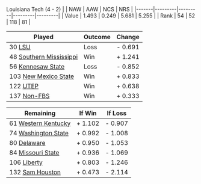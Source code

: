 Louisiana Tech (4 - 2)
|       |   NAW   |   AAW   |   NCS   |   NRS   |
|-------|---------|---------|---------|---------|
| Value |   1.493 |   0.249 |   5.681 |   5.255 |
| Rank  |      54 |      52 |     118 |      81 |

| Played                    | Outcome    |  Change  |
|---------------------------|------------|----------|
|  30 [LSU                   ](LSU.md)| Loss       | -  0.691 |
|  48 [Southern Mississippi  ](SouthernMississippi.md)| Win        | +  1.241 |
|  56 [Kennesaw State        ](KennesawState.md)| Loss       | -  0.852 |
| 103 [New Mexico State      ](NewMexicoState.md)| Win        | +  0.833 |
| 122 [UTEP                  ](UTEP.md)| Win        | +  0.638 |
| 137 [Non-FBS               ](NonFBS.md)| Win        | +  0.333 |

| Remaining                 |  If Win  |  If Loss |
|---------------------------|----------|----------|
|  61 [Western Kentucky      ](WesternKentucky.md)| +  1.102 | -  0.907 |
|  74 [Washington State      ](WashingtonState.md)| +  0.992 | -  1.008 |
|  80 [Delaware              ](Delaware.md)| +  0.950 | -  1.053 |
|  84 [Missouri State        ](MissouriState.md)| +  0.936 | -  1.069 |
| 106 [Liberty               ](Liberty.md)| +  0.803 | -  1.246 |
| 132 [Sam Houston           ](SamHouston.md)| +  0.473 | -  2.114 |

